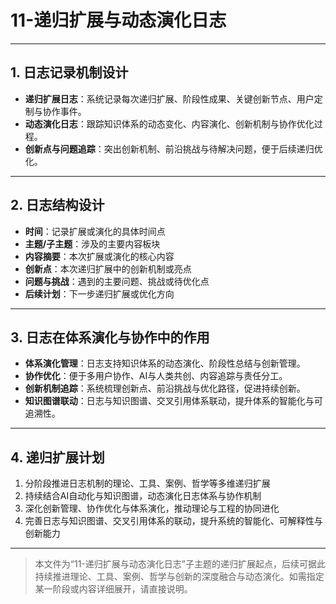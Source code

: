 # 11-递归扩展与动态演化日志

---

## 1. 日志记录机制设计

- **递归扩展日志**：系统记录每次递归扩展、阶段性成果、关键创新节点、用户定制与协作事件。
- **动态演化日志**：跟踪知识体系的动态变化、内容演化、创新机制与协作优化过程。
- **创新点与问题追踪**：突出创新机制、前沿挑战与待解决问题，便于后续递归优化。

---

## 2. 日志结构设计

- **时间**：记录扩展或演化的具体时间点
- **主题/子主题**：涉及的主要内容板块
- **内容摘要**：本次扩展或演化的核心内容
- **创新点**：本次递归扩展中的创新机制或亮点
- **问题与挑战**：遇到的主要问题、挑战或待优化点
- **后续计划**：下一步递归扩展或优化方向

---

## 3. 日志在体系演化与协作中的作用

- **体系演化管理**：日志支持知识体系的动态演化、阶段性总结与创新管理。
- **协作优化**：便于多用户协作、AI与人类共创、内容追踪与责任分工。
- **创新机制追踪**：系统梳理创新点、前沿挑战与优化路径，促进持续创新。
- **知识图谱联动**：日志与知识图谱、交叉引用体系联动，提升体系的智能化与可追溯性。

---

## 4. 递归扩展计划

1. 分阶段推进日志机制的理论、工具、案例、哲学等多维递归扩展
2. 持续结合AI自动化与知识图谱，动态演化日志体系与协作机制
3. 深化创新管理、协作优化与体系演化，推动理论与工程的协同进化
4. 完善日志与知识图谱、交叉引用体系的联动，提升系统的智能化、可解释性与创新能力

---

> 本文件为“11-递归扩展与动态演化日志”子主题的递归扩展起点，后续可据此持续推进理论、工具、案例、哲学与创新的深度融合与动态演化。如需指定某一阶段或内容详细展开，请直接说明。
